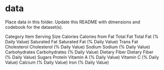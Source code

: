 # data

Place data in this folder. Update this README with dimensions and codebook for the dataset(s).

Category
Item
Serving Size
Calories
Calories from Fat
Total Fat
Total Fat (% Daily Value)
Saturated Fat
Saturated Fat (% Daily Value)
Trans Fat
Cholesterol
Cholesterol (% Daily Value)
Sodium
Sodium (% Daily Value)
Carbohydrates
Carbohydrates (% Daily Value)
Dietary Fiber
Dietary Fiber (% Daily Value)
Sugars
Protein
Vitamin A (% Daily Value)
Vitamin C (% Daily Value)
Calcium (% Daily Value)
Iron (% Daily Value)
